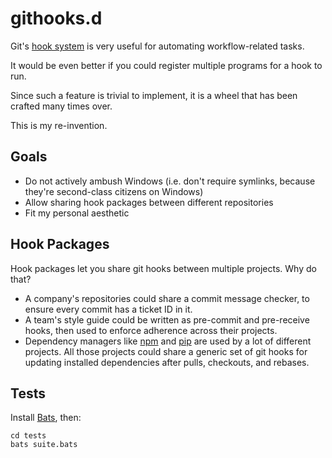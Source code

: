 githooks.d
==========

Git's
[hook system](https://www.kernel.org/pub/software/scm/git/docs/githooks.html)
is very useful for automating workflow-related tasks.

It would be even better if you could register multiple programs for a hook to
run.

Since such a feature is trivial to implement, it is a wheel that has been
crafted many times over.

This is my re-invention.

Goals
-----

* Do not actively ambush Windows (i.e. don't require symlinks, because
  they're second-class citizens on Windows)
* Allow sharing hook packages between different repositories
* Fit my personal aesthetic

Hook Packages
-------------

Hook packages let you share git hooks between multiple projects. Why do that?

* A company's repositories could share a commit message checker, to ensure
  every commit has a ticket ID in it.
* A team's style guide could be written as pre-commit and pre-receive hooks, then
  used to enforce adherence across their projects.
* Dependency managers like [npm](https://www.npmjs.org/) and
  [pip](https://pypi.python.org/pypi/pip) are used by a lot of different
  projects. All those projects could share a generic set of git hooks
  for updating installed dependencies after pulls, checkouts, and rebases.

Tests
-----

Install [Bats](https://github.com/sstephenson/bats), then:

    cd tests
    bats suite.bats
